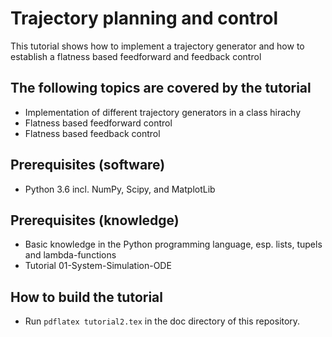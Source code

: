 # Trajectory planning and control
This tutorial shows how to implement a trajectory generator and how to establish a flatness
based feedforward and feedback control

## The following topics are covered by the tutorial
- Implementation of different trajectory generators in a class hirachy
- Flatness based feedforward control
- Flatness based feedback control

## Prerequisites (software)
- Python 3.6 incl. NumPy, Scipy, and MatplotLib

## Prerequisites (knowledge)
- Basic knowledge in the Python programming language, esp. lists, tupels and lambda-functions
- Tutorial 01-System-Simulation-ODE

## How to build the tutorial
- Run `pdflatex tutorial2.tex` in the doc directory of this repository.
